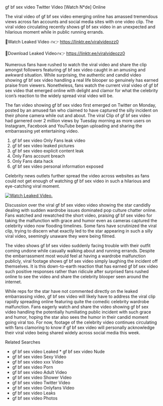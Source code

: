 ﻿gf bf sex video Twitter Video [Watch N*de] Online

The viral video of ﻿gf bf sex video emerging online has amassed tremendous views across fan accounts and social media sites with one video clip. The viral video circulating recently shows ﻿gf bf sex video in an unexpected and hilarious moment while in public running errands. 

🔴Watch Leaked Video 🔥👉  https://linktr.ee/viralvideozz0 

🔴Download Leaked Video🔥👉  https://linktr.ee/viralvideozz0 

Numerous fans have rushed to watch the viral video and share the clip amongst followers featuring ﻿gf bf sex video caught in an amusing and awkward situation. While surprising, the authentic and candid video showing ﻿gf bf sex video handling a real life blooper so genuinely has earned praise from viewers. Nonetheless, fans watch the current viral video of ﻿gf bf sex video that emerged online with delight and clamor for what the celebrity icon’s reaction to the widely spread viral video will be.

The fan video showing ﻿gf bf sex video first emerged on Twitter on Monday, posted by an amused fan who claimed to have captured the silly incident on their phone camera while out and about. The viral Clip of ﻿gf bf sex video had garnered over 2 million views by Tuesday morning as more users on Instagram, Facebook and YouTube began uploading and sharing the embarrassing yet entertaining video. 

1. ﻿gf bf sex video Only Fans leak video
2. ﻿gf bf sex video leaked pictures
3. ﻿gf bf sex video explicit content leak
4. Only Fans account breach
5. Only Fans data hack
6. ﻿gf bf sex video personal information exposed

Celebrity news outlets further spread the video across websites as fans could not get enough of watching ﻿gf bf sex video in such a hilarious and eye-catching viral moment. 

[![Watch Leaked Video.](https://miro.medium.com/v2/resize:fit:828/format:webp/1*cilzJN44JGOrTw9NJCrNHA.gif "Watch Leaked Video")](https://linktr.ee/viralvideozz0)

Discussion over the viral ﻿gf bf sex video video showing the star candidly dealing with sudden wardrobe issues dominated pop culture chatter online. Fans watched and rewatched the short video, praising ﻿gf bf sex video for taking the malfunction with grace and humor even as cameras captured the celebrity video now flooding timelines. Some fans have scrutinized the viral clip, trying to discern what exactly led to the star appearing in such a silly viral video, seemingly unaware they were being filmed.

The video shows ﻿gf bf sex video suddenly facing trouble with their outfit coming undone while casually walking about and running errands. Despite the embarrassment most would feel at having a wardrobe malfunction publicly, viral footage shows ﻿gf bf sex video simply laughing the incident off themselves. It is this down-to-earth reaction that has earned ﻿gf bf sex video such positive responses rather than ridicule after surprised fans rushed online to see the video and share the celebrity blooper seen around the internet.  

While reps for the star have not commented directly on the leaked embarrassing video, ﻿gf bf sex video will likely have to address the viral clip rapidly spreading online featuring quite the comedic celebrity wardrobe malfunction. Fans eagerly watch and share the video showing ﻿gf bf sex video handling the potentially humiliating public incident with such grace and humor, hoping the star also sees the humor in their candid moment going viral too. For now, footage of the celebrity video continues circulating with fans clamoring to know if ﻿gf bf sex video will personally acknowledge their viral video being shared widely across social media this week.

Related Searches
* ﻿gf bf sex video Leaked
﻿* gf bf sex video Nude
* ﻿gf bf sex video Sexy Video
* ﻿gf bf sex video xxx Video
* ﻿gf bf sex video Porn
* ﻿gf bf sex video Adult Video
* ﻿gf bf sex video Shower Video
* ﻿gf bf sex video Twitter Video
* ﻿gf bf sex video Onlyfans Video
* ﻿gf bf sex video Leaks
* ﻿gf bf sex video Photos